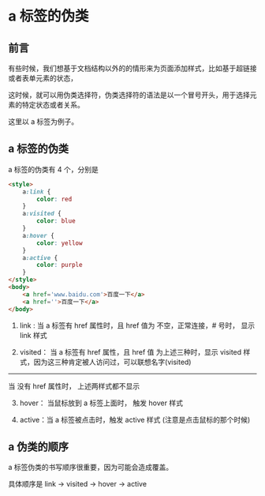 # a 标签的伪类

## 前言

有些时候，我们想基于文档结构以外的的情形来为页面添加样式，比如基于超链接或者表单元素的状态，        

这时候，就可以用伪类选择符，伪类选择符的语法是以一个冒号开头，用于选择元素的特定状态或者关系。      

这里以 a 标签为例子。      

## a 标签的伪类

a 标签的伪类有 4 个，分别是        

```html
<style>
    a:link {
        color: red
    } 
    a:visited {
        color: blue
    }
    a:hover {
        color: yellow
    }
    a:active {
        color: purple
    }
</style>
<body>
    <a href='www.baidu.com'>百度一下</a>
    <a href=''>百度一下</a>
</body>
```     
1. link : 当 a 标签有 href 属性时，且 href 值为 不空，正常连接，# 号时， 显示 link 样式

2. visited： 当 a 标签有 href 属性，且 href 值 为上述三种时，显示 visited 样式，因为这三种肯定被人访问过，可以联想名字(visited)        

---

当 没有 href 属性时， 上述两样式都不显示       

3. hover： 当鼠标放到 a 标签上面时， 触发 hover 样式       

4. active：当 a 标签被点击时，触发 active 样式 (注意是点击鼠标的那个时候)       

## a 伪类的顺序

a 标签伪类的书写顺序很重要，因为可能会造成覆盖。      

具体顺序是 link -> visited -> hover -> active       

